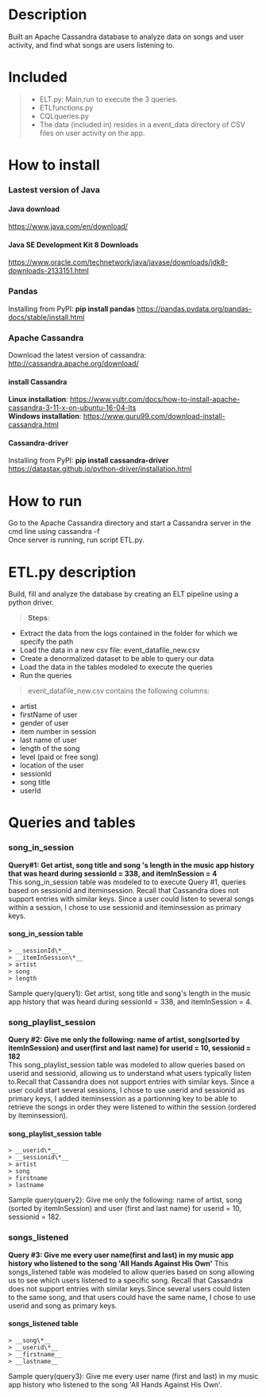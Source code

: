 # Description
Built an Apache Cassandra database to analyze data on songs and user activity, and find what songs are users listening to.

# Included
>- ELT.py: Main,run to execute the 3 queries.
>- ETLfunctions.py
>- CQLqueries.py 
>- The data (included in) resides in a event_data directory of CSV files on user activity on the app.

# How to install 

### Lastest version of Java
#### Java download
https://www.java.com/en/download/
#### Java SE Development Kit 8 Downloads
https://www.oracle.com/technetwork/java/javase/downloads/jdk8-downloads-2133151.html

### Pandas
Installing from PyPI: __pip install pandas__
https://pandas.pydata.org/pandas-docs/stable/install.html

### Apache Cassandra
Download the latest version of cassandra: http://cassandra.apache.org/download/
#### install Cassandra  
__Linux installation__: https://www.vultr.com/docs/how-to-install-apache-cassandra-3-11-x-on-ubuntu-16-04-lts <br>
__Windows installation__: https://www.guru99.com/download-install-cassandra.html
#### Cassandra-driver
Installing from PyPI: __pip install cassandra-driver__
https://datastax.github.io/python-driver/installation.html


# How to run
Go to the Apache Cassandra directory and start a Cassandra server in the cmd line using cassandra -f <br>
Once server is running, run script ETL.py. 


# ETL.py description
Build, fill and analyze the database by creating an ELT pipeline using a python driver.<br>
   > __Steps__:
- Extract the data from the logs contained in the folder for which we specify the path   
- Load the data in a new csv file: event_datafile_new.csv  
- Create a denormalized dataset to be able to query our data   
- Load the data in the tables modeled to execute the queries
- Run the queries

> event_datafile_new.csv contains the following columns: 
- artist 
- firstName of user
- gender of user
- item number in session
- last name of user
- length of the song
- level (paid or free song)
- location of the user
- sessionId
- song title
- userId

# Queries and tables

### song_in_session
__Query#1: Get artist, song title and song 's length in the music app history that was heard during  sessionId = 338, and itemInSession  = 4__ <br>
This song_in_session table was modeled to to execute Query #1, queries based on sessionid and iteminsession. Recall that Cassandra does not support entries with similar keys. Since a user could listen to several songs within a session, I chose to use sessionid and iteminsession as primary keys.
#### __song_in_session table__  
    > __sessionId\*__  
    > __itemInSession\*__  
    > artist  
    > song  
    > length  
Sample query(query1): Get artist, song title and song's length in the music app history that was heard during  sessionId = 338, and itemInSession  = 4.

### song_playlist_session
__Query #2: Give me only the following: name of artist, song(sorted by itemInSession) and user(first and last name) for userid = 10, sessionid = 182__ <br>
This song_playlist_session table was modeled to allow queries based on userid and sessionid, allowing us to understand what users typically listen to.Recall that Cassandra does not support entries with similar keys. 
Since a user could start several sessions, I chose to use userid and sessionid as primary keys, I added iteminsession as a partionning key to be able to retrieve the songs in order they were listened to within the session (ordered by iteminsession).  
#### __song_playlist_session table__   
    > __userid\*__  
    > __sessionid\*__  
    > artist  
    > song  
    > firstname
    > lastname
Sample query(query2): Give me only the following: name of artist, song (sorted by itemInSession) and user (first and last name) for userid = 10, sessionid = 182.

### songs_listened
__Query #3: Give me every user name(first and last) in my music app history who listened to the song 'All Hands Against His Own'__
This songs_listened table was modeled to allow queries based on song allowing us to see which users listened to a specific song.
Recall that Cassandra does not support entries with similar keys.Since several users could listen to the same song, and that users could have the same name, I chose to use userid and song as primary keys.
#### __songs_listened table__ 
    > __song\*__  
    > __userid\*__    
    > __firstname__  
    > __lastname__  
Sample query(query3): Give me every user name (first and last) in my music app history who listened to the song 'All Hands Against His Own'.